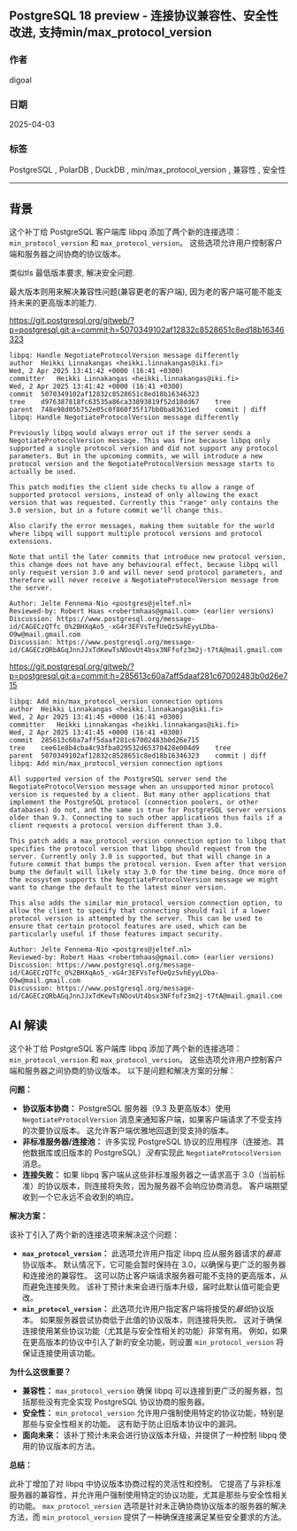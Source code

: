 ## PostgreSQL 18 preview - 连接协议兼容性、安全性改进, 支持min/max_protocol_version  
                                                                                                                                                  
### 作者                                                                                                                      
digoal                                                                                                                      
                                                                                                                             
### 日期                                                                                                                           
2025-04-03                                                                                                                     
                                                                                                                          
### 标签                                                                                                                        
PostgreSQL , PolarDB , DuckDB , min/max_protocol_version , 兼容性 , 安全性    
                                                                                                                                                 
----                                                                                                                          
                                                                                                                                        
## 背景     
这个补丁给 PostgreSQL 客户端库 libpq 添加了两个新的连接选项：`min_protocol_version` 和 `max_protocol_version`。 这些选项允许用户控制客户端和服务器之间协商的协议版本。   
  
类似tls 最低版本要求, 解决安全问题.  
  
最大版本则用来解决兼容性问题(兼容更老的客户端), 因为老的客户端可能不能支持未来的更高版本的能力.   
  
https://git.postgresql.org/gitweb/?p=postgresql.git;a=commit;h=5070349102af12832c8528651c8ed18b16346323  
```
libpq: Handle NegotiateProtocolVersion message differently
author	Heikki Linnakangas <heikki.linnakangas@iki.fi>	
Wed, 2 Apr 2025 13:41:42 +0000 (16:41 +0300)
committer	Heikki Linnakangas <heikki.linnakangas@iki.fi>	
Wed, 2 Apr 2025 13:41:42 +0000 (16:41 +0300)
commit	5070349102af12832c8528651c8ed18b16346323
tree	d976387818fc63535a86ca33893819f52d18dd67	tree
parent	748e98d05b752e05c0f860f35f17bb0ba83631ed	commit | diff
libpq: Handle NegotiateProtocolVersion message differently

Previously libpq would always error out if the server sends a
NegotiateProtocolVersion message. This was fine because libpq only
supported a single protocol version and did not support any protocol
parameters. But in the upcoming commits, we will introduce a new
protocol version and the NegotiateProtocolVersion message starts to
actually be used.

This patch modifies the client side checks to allow a range of
supported protocol versions, instead of only allowing the exact
version that was requested. Currently this "range" only contains the
3.0 version, but in a future commit we'll change this.

Also clarify the error messages, making them suitable for the world
where libpq will support multiple protocol versions and protocol
extensions.

Note that until the later commits that introduce new protocol version,
this change does not have any behavioural effect, because libpq will
only request version 3.0 and will never send protocol parameters, and
therefore will never receive a NegotiateProtocolVersion message from
the server.

Author: Jelte Fennema-Nio <postgres@jeltef.nl>
Reviewed-by: Robert Haas <robertmhaas@gmail.com> (earlier versions)
Discussion: https://www.postgresql.org/message-id/CAGECzQTfc_O%2BHXqAo5_-xG4r3EFVsTefUeQzSvhEyyLDba-O9w@mail.gmail.com
Discussion: https://www.postgresql.org/message-id/CAGECzQRbAGqJnnJJxTdKewTsNOovUt4bsx3NFfofz3m2j-t7tA@mail.gmail.com
```
   
https://git.postgresql.org/gitweb/?p=postgresql.git;a=commit;h=285613c60a7aff5daaf281c67002483b0d26e715  
```    
libpq: Add min/max_protocol_version connection options  
author	Heikki Linnakangas <heikki.linnakangas@iki.fi>	  
Wed, 2 Apr 2025 13:41:45 +0000 (16:41 +0300)  
committer	Heikki Linnakangas <heikki.linnakangas@iki.fi>	  
Wed, 2 Apr 2025 13:41:45 +0000 (16:41 +0300)  
commit	285613c60a7aff5daaf281c67002483b0d26e715  
tree	cee61e8b4cba4c93fba029532d65370428e004d9	tree  
parent	5070349102af12832c8528651c8ed18b16346323	commit | diff  
libpq: Add min/max_protocol_version connection options  
  
All supported version of the PostgreSQL server send the  
NegotiateProtocolVersion message when an unsupported minor protocol  
version is requested by a client. But many other applications that  
implement the PostgreSQL protocol (connection poolers, or other  
databases) do not, and the same is true for PostgreSQL server versions  
older than 9.3. Connecting to such other applications thus fails if a  
client requests a protocol version different than 3.0.  
  
This patch adds a max_protocol_version connection option to libpq that  
specifies the protocol version that libpq should request from the  
server. Currently only 3.0 is supported, but that will change in a  
future commit that bumps the protocol version. Even after that version  
bump the default will likely stay 3.0 for the time being. Once more of  
the ecosystem supports the NegotiateProtocolVersion message we might  
want to change the default to the latest minor version.  
  
This also adds the similar min_protocol_version connection option, to  
allow the client to specify that connecting should fail if a lower  
protocol version is attempted by the server. This can be used to  
ensure that certain protocol features are used, which can be  
particularly useful if those features impact security.  
  
Author: Jelte Fennema-Nio <postgres@jeltef.nl>  
Reviewed-by: Robert Haas <robertmhaas@gmail.com> (earlier versions)  
Discussion: https://www.postgresql.org/message-id/CAGECzQTfc_O%2BHXqAo5_-xG4r3EFVsTefUeQzSvhEyyLDba-O9w@mail.gmail.com  
Discussion: https://www.postgresql.org/message-id/CAGECzQRbAGqJnnJJxTdKewTsNOovUt4bsx3NFfofz3m2j-t7tA@mail.gmail.com  
```    
  
## AI 解读  
这个补丁给 PostgreSQL 客户端库 libpq 添加了两个新的连接选项：`min_protocol_version` 和 `max_protocol_version`。 这些选项允许用户控制客户端和服务器之间协商的协议版本。 以下是问题和解决方案的分解：  
  
**问题：**  
  
* **协议版本协商：** PostgreSQL 服务器（9.3 及更高版本）使用 `NegotiateProtocolVersion` 消息来通知客户端，如果客户端请求了不受支持的次要协议版本。 这允许客户端优雅地回退到受支持的版本。  
* **非标准服务器/连接池：** 许多实现 PostgreSQL 协议的应用程序（连接池、其他数据库或旧版本的 PostgreSQL）*没有*实现此 `NegotiateProtocolVersion` 消息。  
* **连接失败：** 如果 libpq 客户端从这些非标准服务器之一请求高于 3.0（当前标准）的协议版本，则连接将失败，因为服务器不会响应协商消息。 客户端期望收到一个它永远不会收到的响应。  
  
**解决方案：**  
  
该补丁引入了两个新的连接选项来解决这个问题：  
  
* **`max_protocol_version`：** 此选项允许用户指定 libpq 应从服务器请求的*最高*协议版本。 默认情况下，它可能会暂时保持在 3.0，以确保与更广泛的服务器和连接池的兼容性。 这可以防止客户端请求服务器可能不支持的更高版本，从而避免连接失败。 该补丁预计未来会进行版本升级，届时此默认值可能会更改。  
* **`min_protocol_version`：** 此选项允许用户指定客户端将接受的*最低*协议版本。 如果服务器尝试协商低于此值的协议版本，则连接将失败。 这对于确保连接使用某些协议功能（尤其是与安全性相关的功能）非常有用。 例如，如果在更高版本的协议中引入了新的安全功能，则设置 `min_protocol_version` 将保证连接使用该功能。  
  
**为什么这很重要？**  
  
* **兼容性：** `max_protocol_version` 确保 libpq 可以连接到更广泛的服务器，包括那些没有完全实现 PostgreSQL 协议协商的服务器。  
* **安全性：** `min_protocol_version` 允许用户强制使用特定的协议功能，特别是那些与安全性相关的功能。 这有助于防止旧版本协议中的漏洞。  
* **面向未来：** 该补丁预计未来会进行协议版本升级，并提供了一种控制 libpq 使用的协议版本的方法。  
  
**总结：**  
  
此补丁增加了对 libpq 中协议版本协商过程的灵活性和控制。 它提高了与非标准服务器的兼容性，并允许用户强制使用特定的协议功能，尤其是那些与安全性相关的功能。 `max_protocol_version` 选项是针对未正确协商协议版本的服务器的解决方法，而 `min_protocol_version` 提供了一种确保连接满足某些安全要求的方法。  
  
